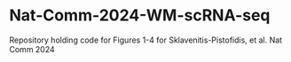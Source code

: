 # Nat-Comm-2024-WM-scRNA-seq
Repository holding code for Figures 1-4 for Sklavenitis-Pistofidis, et al. Nat Comm 2024
